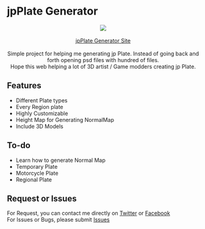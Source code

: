 # jpPlate Generator

<p align="center">
  <img src="https://github.com/mbahArip/japanLicensePlate_Generator/blob/master/preview_jpPlateGenerator.png?raw=true">
  <br><br>
  <a href="https://mbaharip.github.io/japanLicensePlate_Generator/">jpPlate Generator Site</a>
  <br><br>
  Simple project for helping me generating jp Plate.  
  Instead of going back and forth opening psd files with hundred of files.
  <br>
  Hope this web helping a lot of 3D artist / Game modders creating jp Plate.  
</p>

## Features

- Different Plate types
- Every Region plate
- Highly Customizable
- Height Map for Generating NormalMap
- Include 3D Models

## To-do

- Learn how to generate Normal Map
- Temporary Plate
- Motorcycle Plate
- Regional Plate

## Request or Issues

For Request, you can contact me directly on [Twitter](https://twitter.com/mbahArip_) or [Facebook](https://www.facebook.com/Kanoon48Graphics/)    
For Issues or Bugs, please submit [Issues](https://github.com/mbahArip/japanLicensePlate_Generator/issues)
